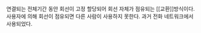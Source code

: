 연결되는 전체기간 동안 회선이 고정 할당되어 회선 자체가 점유되는 [[교환]]방식이다. 사용자에 의해 회선이 점유되면 다른 사람이 사용하지 못한다. 과거 전화 네트워크에서 사용되었다.